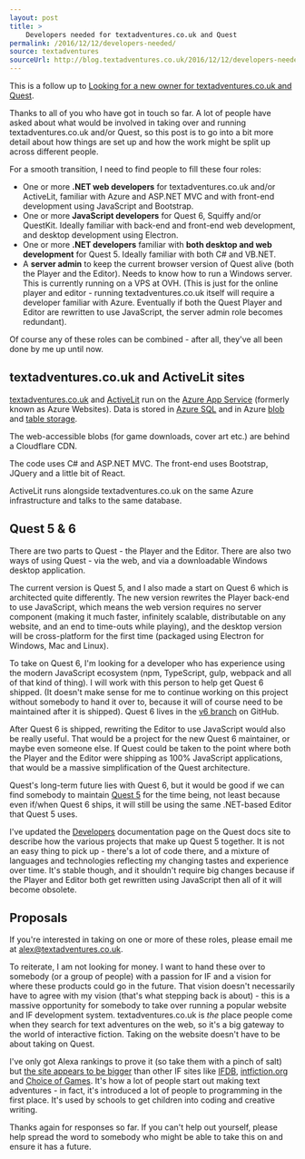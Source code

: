 ```yaml
---
layout: post
title: >
    Developers needed for textadventures.co.uk and Quest
permalink: /2016/12/12/developers-needed/
source: textadventures
sourceUrl: http://blog.textadventures.co.uk/2016/12/12/developers-needed/
---
```

This is a follow up to <a href="/2016/12/07/looking-for-a-new-owner-for-textadventures-co-uk-and-quest/">Looking for a new owner for textadventures.co.uk and Quest</a>.

Thanks to all of you who have got in touch so far. A lot of people have asked about what would be involved in taking over and running textadventures.co.uk and/or Quest, so this post is to go into a bit more detail about how things are set up and how the work might be split up across different people.

For a smooth transition, I need to find people to fill these four roles:
<ul>
	<li>One or more <strong>.NET web developers</strong> for textadventures.co.uk and/or ActiveLit, familiar with Azure and ASP.NET MVC and with front-end development using JavaScript and Bootstrap.</li>
	<li>One or more <strong>JavaScript developers</strong> for Quest 6, Squiffy and/or QuestKit. Ideally familiar with back-end and front-end web development, and desktop development using Electron.</li>
	<li>One or more <strong>.NET developers</strong> familiar with <strong>both desktop and web development</strong> for Quest 5. Ideally familiar with both C# and VB.NET.</li>
	<li>A <strong>server admin</strong> to keep the current browser version of Quest alive (both the Player and the Editor). Needs to know how to run a Windows server. This is currently running on a VPS at OVH. (This is just for the online player and editor - running textadventures.co.uk itself will require a developer familiar with Azure. Eventually if both the Quest Player and Editor are rewritten to use JavaScript, the server admin role becomes redundant).</li>
</ul>
Of course any of these roles can be combined - after all, they've all been done by me up until now.
<h2>textadventures.co.uk and ActiveLit sites</h2>
<a href="http://textadventures.co.uk">textadventures.co.uk</a> and <a href="http://activelit.com">ActiveLit</a> run on the <a href="https://azure.microsoft.com/en-gb/services/app-service/">Azure App Service</a> (formerly known as Azure Websites). Data is stored in <a href="https://azure.microsoft.com/en-gb/services/sql-database/">Azure SQL</a> and in Azure <a href="https://azure.microsoft.com/en-gb/services/storage/blobs/">blob</a> and <a href="https://azure.microsoft.com/en-gb/services/storage/tables/">table storage</a>.

The web-accessible blobs (for game downloads, cover art etc.) are behind a Cloudflare CDN.

The code uses C# and ASP.NET MVC. The front-end uses Bootstrap, JQuery and a little bit of React.

ActiveLit runs alongside textadventures.co.uk on the same Azure infrastructure and talks to the same database.
<h2>Quest 5 &amp; 6</h2>
There are two parts to Quest - the Player and the Editor. There are also two ways of using Quest - via the web, and via a downloadable Windows desktop application.

The current version is Quest 5, and I also made a start on Quest 6 which is architected quite differently. The new version rewrites the Player back-end to use JavaScript, which means the web version requires no server component (making it much faster, infinitely scalable, distributable on any website, and an end to time-outs while playing), and the desktop version will be cross-platform for the first time (packaged using Electron for Windows, Mac and Linux).

To take on Quest 6, I'm looking for a developer who has experience using the modern JavaScript ecosystem (npm, TypeScript, gulp, webpack and all of that kind of thing). I will work with this person to help get Quest 6 shipped. (It doesn't make sense for me to continue working on this project without somebody to hand it over to, because it will of course need to be maintained after it is shipped). Quest 6 lives in the <a href="https://github.com/textadventures/quest/tree/v6">v6 branch</a> on GitHub.

After Quest 6 is shipped, rewriting the Editor to use JavaScript would also be really useful. That would be a project for the new Quest 6 maintainer, or maybe even someone else. If Quest could be taken to the point where both the Player and the Editor were shipping as 100% JavaScript applications, that would be a massive simplification of the Quest architecture.

Quest's long-term future lies with Quest 6, but it would be good if we can find somebody to maintain <a href="https://github.com/textadventures/quest">Quest 5</a> for the time being, not least because even if/when Quest 6 ships, it will still be using the same .NET-based Editor that Quest 5 uses.

I've updated the <a href="http://docs.textadventures.co.uk/quest/developers.html">Developers</a> documentation page on the Quest docs site to describe how the various projects that make up Quest 5 together. It is not an easy thing to pick up - there's a lot of code there, and a mixture of languages and technologies reflecting my changing tastes and experience over time. It's stable though, and it shouldn't require big changes because if the Player and Editor both get rewritten using JavaScript then all of it will become obsolete.
<h2>Proposals</h2>
If you're interested in taking on one or more of these roles, please email me at <a href="mailto:alex@textadventures.co.uk">alex@textadventures.co.uk</a>.

To reiterate, I am not looking for money. I want to hand these over to somebody (or a group of people) with a passion for IF and a vision for where these products could go in the future. That vision doesn't necessarily have to agree with my vision (that's what stepping back is about) - this is a massive opportunity for somebody to take over running a popular website and IF development system. textadventures.co.uk is <em>the</em> place people come when they search for text adventures on the web, so it's a big gateway to the world of interactive fiction. Taking on the website doesn't have to be about taking on Quest.

I've only got Alexa rankings to prove it (so take them with a pinch of salt) but <a href="http://www.alexa.com/siteinfo/textadventures.co.uk">the site appears to be bigger</a> than other IF sites like <a href="http://www.alexa.com/siteinfo/tads.org">IFDB</a>, <a href="http://www.alexa.com/siteinfo/intfiction.org">intfiction.org</a> and <a href="http://www.alexa.com/siteinfo/choiceofgames.com">Choice of Games</a>. It's how a lot of people start out making text adventures - in fact, it's introduced a lot of people to programming in the first place. It's used by schools to get children into coding and creative writing.

Thanks again for responses so far. If you can't help out yourself, please help spread the word to somebody who might be able to take this on and ensure it has a future.
